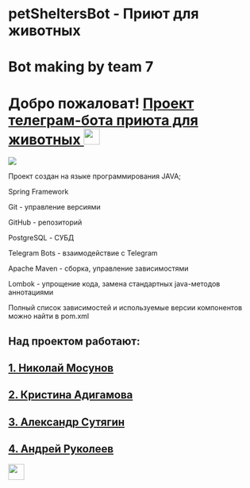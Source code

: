 # petSheltersBot  - Приют для животных
# Bot making by team 7
<h1 align="left">Добро пожаловат! <a href="https://daniilshat.ru/" target="_blank">Проект телеграм-бота приюта для животных  </a> 
<img src="https://github.com/blackcater/blackcater/raw/main/images/Hi.gif" height="32"/></h1>

<img src="https://usagif.com/wp-content/uploads/2021/4fh5wi/dobro-pozhlovat-15.gif" >

Проект создан на языке программирования JAVA;

Spring Framework

Git - управление версиями

GitHub - репозиторий

PostgreSQL - СУБД

Telegram Bots - взаимодействие с Telegram

Apache Maven - сборка, управление зависимостями

Lombok - упрощение кода, замена стандартных java-методов аннотациями

Полный список зависимостей и используемые версии компонентов можно найти в pom.xml
<h2 align="left">Над проектом работают: </h2>
<h2 align="left"> <a href="https://daniilshat.ru/" target="_blank">
1. Николай Мосунов </a></h2>
<h2 align="left"> <a href="https://daniilshat.ru/" target="_blank"> 
2. Кристина Адигамова  </a></h2>
<h2 align="left"> <a href="https://daniilshat.ru/" target="_blank">
3. Александр Сутягин </a></h2>
<h2 align="left"> <a href="https://daniilshat.ru/" target="_blank">
4. Андрей Руколеев </a></h2>



<img src="https://media4.giphy.com/media/hqU2KkjW5bE2v2Z7Q2/200w.webp?cid=ecf05e47z11sxc6hzjkky6ce4i0s01ppemrhuhuq7fgxmg5x&rid=200w.webp&ct=ts" height="32"/></h1>
